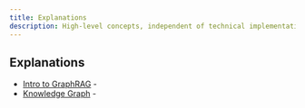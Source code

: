 ```yaml
---
title: Explanations
description: High-level concepts, independent of technical implementation or applied context
---
```


## Explanations

- [Intro to GraphRAG](/concepts/intro/) - 
- [Knowledge Graph](/concepts/knowledge-graph/) - 

